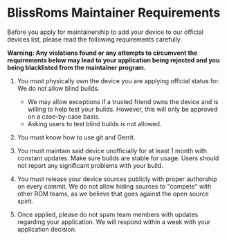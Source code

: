 # BlissRoms Maintainer Requirements

Before you apply for maintainership to add your device to our official devices list, please read the following requirements carefully.

**Warning: Any violations found or any attempts to circumvent the requirements below may lead to your application being rejected and you being blacklisted from the maintainer program.**

1. You must physically own the device you are applying official status for. We do not allow blind builds.
    - We may allow exceptions if a trusted friend owns the device and is willing to help test your builds. However, this will only be approved on a case-by-case basis.
    - Asking users to test blind builds is not allowed.

2. You must know how to use git and Gerrit.

3. You must maintain said device unofficially for at least 1 month with constant updates. Make sure builds are stable for usage. Users should not report any significant problems with your build.

4. You must release your device sources publicly with proper authorship on every commit. We do not allow hiding sources to "compete" with other ROM teams, as we believe that goes against the open source spirit.

5. Once applied, please do not spam team members with updates regarding your application. We will respond within a week with your application decision.
